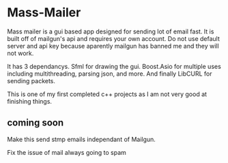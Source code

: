 # Mass-Mailer
Mass mailer is a gui based app designed for sending lot of email fast.
It is built off of mailgun's api and requires your own account. Do not use default server and api key because aparently mailgun has banned me and they will not work.

It has 3 dependancys. Sfml for drawing the gui. Boost.Asio for multiple uses including multithreading, parsing json, and more. And finally LibCURL for sending packets.

This is one of my first completed c++ projects as I am not very good at finishing things.

coming soon
-----------
Make this send stmp emails independant of Mailgun.

Fix the issue of mail always going to spam
